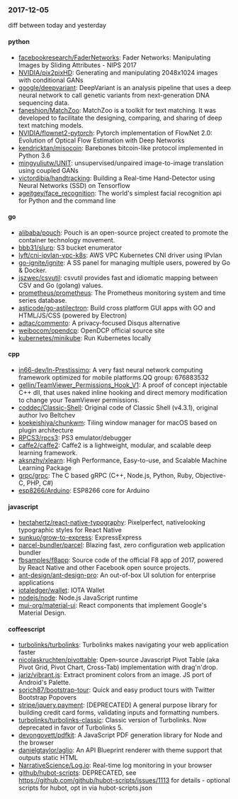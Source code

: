 ### 2017-12-05
diff between today and yesterday

#### python
* [facebookresearch/FaderNetworks](https://github.com/facebookresearch/FaderNetworks): Fader Networks: Manipulating Images by Sliding Attributes - NIPS 2017
* [NVIDIA/pix2pixHD](https://github.com/NVIDIA/pix2pixHD): Generating and manipulating 2048x1024 images with conditional GANs
* [google/deepvariant](https://github.com/google/deepvariant): DeepVariant is an analysis pipeline that uses a deep neural network to call genetic variants from next-generation DNA sequencing data.
* [faneshion/MatchZoo](https://github.com/faneshion/MatchZoo): MatchZoo is a toolkit for text matching. It was developed to facilitate the designing, comparing, and sharing of deep text matching models.
* [NVIDIA/flownet2-pytorch](https://github.com/NVIDIA/flownet2-pytorch): Pytorch implementation of FlowNet 2.0: Evolution of Optical Flow Estimation with Deep Networks
* [kendricktan/misocoin](https://github.com/kendricktan/misocoin): Barebones bitcoin-like protocol implemented in Python 3.6
* [mingyuliutw/UNIT](https://github.com/mingyuliutw/UNIT): unsupervised/unpaired image-to-image translation using coupled GANs
* [victordibia/handtracking](https://github.com/victordibia/handtracking): Building a Real-time Hand-Detector using Neural Networks (SSD) on Tensorflow
* [ageitgey/face_recognition](https://github.com/ageitgey/face_recognition): The world's simplest facial recognition api for Python and the command line

#### go
* [alibaba/pouch](https://github.com/alibaba/pouch): Pouch is an open-source project created to promote the container technology movement.
* [bbb31/slurp](https://github.com/bbb31/slurp): S3 bucket enumerator
* [lyft/cni-ipvlan-vpc-k8s](https://github.com/lyft/cni-ipvlan-vpc-k8s): AWS VPC Kubernetes CNI driver using IPvlan
* [go-ignite/ignite](https://github.com/go-ignite/ignite): A SS panel for managing multiple users, powered by Go & Docker.
* [jszwec/csvutil](https://github.com/jszwec/csvutil): csvutil provides fast and idiomatic mapping between CSV and Go (golang) values.
* [prometheus/prometheus](https://github.com/prometheus/prometheus): The Prometheus monitoring system and time series database.
* [asticode/go-astilectron](https://github.com/asticode/go-astilectron): Build cross platform GUI apps with GO and HTML/JS/CSS (powered by Electron)
* [adtac/commento](https://github.com/adtac/commento): A privacy-focused Disqus alternative
* [weibocom/opendcp](https://github.com/weibocom/opendcp): OpenDCP official source site
* [kubernetes/minikube](https://github.com/kubernetes/minikube): Run Kubernetes locally

#### cpp
* [in66-dev/In-Prestissimo](https://github.com/in66-dev/In-Prestissimo): A very fast neural network computing framework optimized for mobile platforms.QQ group: 676883532
* [gellin/TeamViewer_Permissions_Hook_V1](https://github.com/gellin/TeamViewer_Permissions_Hook_V1): A proof of concept injectable C++ dll, that uses naked inline hooking and direct memory modification to change your TeamViewer permissions.
* [coddec/Classic-Shell](https://github.com/coddec/Classic-Shell): Original code of Classic Shell (v4.3.1), original author Ivo Beltchev
* [koekeishiya/chunkwm](https://github.com/koekeishiya/chunkwm): Tiling window manager for macOS based on plugin architecture
* [RPCS3/rpcs3](https://github.com/RPCS3/rpcs3): PS3 emulator/debugger
* [caffe2/caffe2](https://github.com/caffe2/caffe2): Caffe2 is a lightweight, modular, and scalable deep learning framework.
* [aksnzhy/xlearn](https://github.com/aksnzhy/xlearn): High Performance, Easy-to-use, and Scalable Machine Learning Package
* [grpc/grpc](https://github.com/grpc/grpc): The C based gRPC (C++, Node.js, Python, Ruby, Objective-C, PHP, C#)
* [esp8266/Arduino](https://github.com/esp8266/Arduino): ESP8266 core for Arduino

#### javascript
* [hectahertz/react-native-typography](https://github.com/hectahertz/react-native-typography): Pixelperfect, nativelooking typographic styles for React Native 
* [sunkuo/grow-to-express](https://github.com/sunkuo/grow-to-express): ExpressExpress
* [parcel-bundler/parcel](https://github.com/parcel-bundler/parcel):  Blazing fast, zero configuration web application bundler
* [fbsamples/f8app](https://github.com/fbsamples/f8app): Source code of the official F8 app of 2017, powered by React Native and other Facebook open source projects.
* [ant-design/ant-design-pro](https://github.com/ant-design/ant-design-pro):  An out-of-box UI solution for enterprise applications
* [iotaledger/wallet](https://github.com/iotaledger/wallet): IOTA Wallet
* [nodejs/node](https://github.com/nodejs/node): Node.js JavaScript runtime 
* [mui-org/material-ui](https://github.com/mui-org/material-ui): React components that implement Google's Material Design.

#### coffeescript
* [turbolinks/turbolinks](https://github.com/turbolinks/turbolinks): Turbolinks makes navigating your web application faster
* [nicolaskruchten/pivottable](https://github.com/nicolaskruchten/pivottable): Open-source Javascript Pivot Table (aka Pivot Grid, Pivot Chart, Cross-Tab) implementation with drag'n'drop.
* [jariz/vibrant.js](https://github.com/jariz/vibrant.js): Extract prominent colors from an image. JS port of Android's Palette.
* [sorich87/bootstrap-tour](https://github.com/sorich87/bootstrap-tour): Quick and easy product tours with Twitter Bootstrap Popovers
* [stripe/jquery.payment](https://github.com/stripe/jquery.payment): [DEPRECATED] A general purpose library for building credit card forms, validating inputs and formatting numbers.
* [turbolinks/turbolinks-classic](https://github.com/turbolinks/turbolinks-classic): Classic version of Turbolinks. Now deprecated in favor of Turbolinks 5.
* [devongovett/pdfkit](https://github.com/devongovett/pdfkit): A JavaScript PDF generation library for Node and the browser
* [danielgtaylor/aglio](https://github.com/danielgtaylor/aglio): An API Blueprint renderer with theme support that outputs static HTML
* [NarrativeScience/Log.io](https://github.com/NarrativeScience/Log.io): Real-time log monitoring in your browser
* [github/hubot-scripts](https://github.com/github/hubot-scripts): DEPRECATED, see https://github.com/github/hubot-scripts/issues/1113 for details - optional scripts for hubot, opt in via hubot-scripts.json

